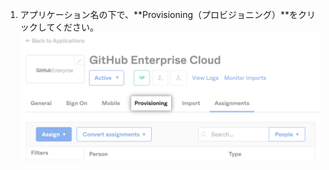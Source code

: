 1. アプリケーション名の下で、**Provisioning（プロビジョニング）**をクリックしてください。 ![Screenshot of "Provisioning" tab for Okta application](/assets/images/help/saml/okta-provisioning-tab.png)
